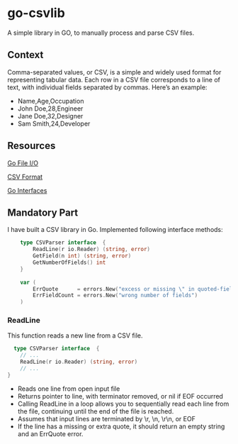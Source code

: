 # go-csvlib
A simple library in GO, to manually process and parse CSV files.

## Context
Comma-separated values, or CSV, is a simple and widely used format for representing tabular data. Each row in a CSV file corresponds to a line of text, with individual fields separated by commas. Here’s an example:
  - Name,Age,Occupation
  - John Doe,28,Engineer
  - Jane Doe,32,Designer
  - Sam Smith,24,Developer

## Resources
[Go File I/O](https://golang.org/pkg/os/)

[CSV Format](https://tools.ietf.org/html/rfc4180)

[Go Interfaces](https://golang.org/doc/effective_go.html#interfaces)


## Mandatory Part
I have built a CSV library in Go. Implemented following interface methods:
```GO
    type CSVParser interface  {
        ReadLine(r io.Reader) (string, error)
        GetField(n int) (string, error)
        GetNumberOfFields() int
    }
    
    var (
        ErrQuote      = errors.New("excess or missing \" in quoted-field")
        ErrFieldCount = errors.New("wrong number of fields")
    )
```

### ReadLine
This function reads a new line from a CSV file.
  ```GO
    type CSVParser interface  {
      // ...
      ReadLine(r io.Reader) (string, error)
      // ...
  }
  ```

  - Reads one line from open input file
  - Returns pointer to line, with terminator removed, or nil if EOF occurred
  - Calling ReadLine in a loop allows you to sequentially read each line from the file, continuing until the end of the file is reached.
  - Assumes that input lines are terminated by \r, \n, \r\n, or EOF
  - If the line has a missing or extra quote, it should return an empty string and an ErrQuote error.
